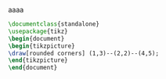 aaaa

```latex {cmd=true}
\documentclass{standalone}
\usepackage{tikz}
\begin{document}
\begin{tikzpicture}
\draw[rounded corners] (1,3)--(2,2)--(4,5);
\end{tikzpicture}
\end{document}
```
